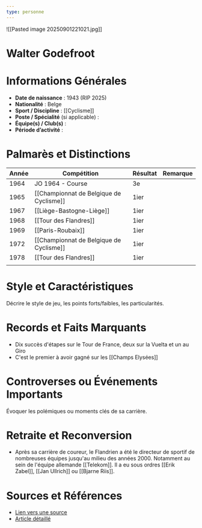 ```yaml
---
type: personne
---
```

![[Pasted image 20250901221021.jpg]]
# Walter Godefroot

# Informations Générales
- **Date de naissance** :  1943 (RIP 2025)
- **Nationalité** :  Belge
- **Sport / Discipline** : [[Cyclisme]] 
- **Poste / Spécialité** (si applicable) :  
- **Équipe(s) / Club(s)** :  
- **Période d’activité** :  

# Palmarès et Distinctions
| Année | Compétition                             | Résultat | Remarque |
| ----- | --------------------------------------- | -------- | -------- |
| 1964  | JO 1964 - Course                        | 3e       |          |
| 1965  | [[Championnat de Belgique de Cyclisme]] | 1ier     |          |
| 1967  | [[Liège-Bastogne-Liège]]                | 1ier     |          |
| 1968  | [[Tour des Flandres]]                   | 1ier     |          |
| 1969  | [[Paris-Roubaix]]                       | 1ier     |          |
| 1972  | [[Championnat de Belgique de Cyclisme]] | 1ier     |          |
| 1978  | [[Tour des Flandres]]                   | 1ier     |          |
|       |                                         |          |          |

# Style et Caractéristiques
Décrire le style de jeu, les points forts/faibles, les particularités.

# Records et Faits Marquants
- Dix succès d'étapes sur le Tour de France, deux sur la Vuelta et un au Giro
- C'est le premier à avoir gagné sur les [[Champs Elysées]]

# Controverses ou Événements Importants
Évoquer les polémiques ou moments clés de sa carrière.

# Retraite et Reconversion
- Après sa carrière de coureur, le Flandrien a été le directeur de sportif de nombreuses équipes jusqu'au milieu des années 2000. Notamment au sein de l'équipe allemande [[Telekom]]. Il a eu sous ordres [[Erik Zabel]], [[Jan Ullrich]] ou [[Bjarne Riis]].

# Sources et Références
- [Lien vers une source](#)
- [Article détaillé](#)
